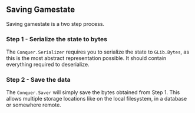 ## Saving Gamestate
Saving gamestate is a two step process.

### Step 1 - Serialize the state to bytes
The `Conquer.Serializer` requires you to serialize the state to `GLib.Bytes`, as this is the most abstract
representation possible. It should contain everything required to deserialize.

### Step 2 - Save the data
The `Conquer.Saver` will simply save the bytes obtained from Step 1. This allows multiple storage locations
like on the local filesystem, in a database or somewhere remote.
